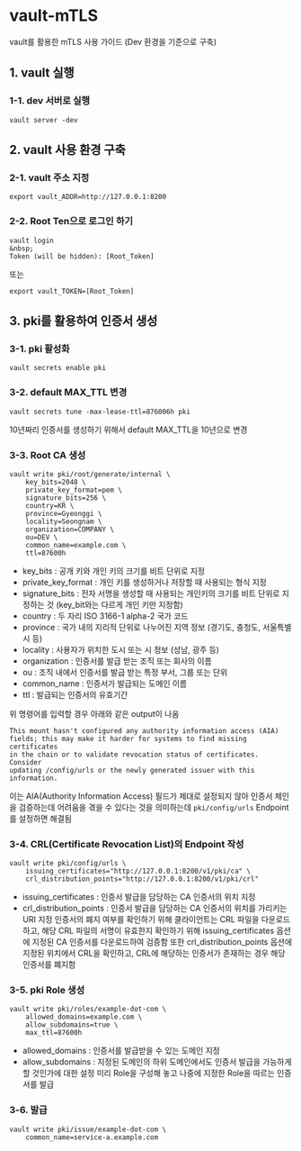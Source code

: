 # vault-mTLS


vault를 활용한 mTLS 사용 가이드
(Dev 환경을 기준으로 구축)



## 1. vault 실행


### 1-1. dev 서버로 실행


```
vault server -dev
```



## 2. vault 사용 환경 구축


### 2-1. vault 주소 지정


```
export vault_ADDR=http://127.0.0.1:8200
```


### 2-2. Root Ten으로 로그인 하기


```
vault login
&nbsp;
Token (will be hidden): [Root_Token]
```
또는
```
export vault_TOKEN=[Root_Token]
```



## 3. pki를 활용하여 인증서 생성


### 3-1. pki 활성화


```
vault secrets enable pki
```


### 3-2. default MAX_TTL 변경


```
vault secrets tune -max-lease-ttl=876006h pki
```
10년짜리 인증서를 생성하기 위해서 default MAX_TTL을 10년으로 변경


### 3-3. Root CA 생성


```
vault write pki/root/generate/internal \
    key_bits=2048 \
    private_key_format=pem \
    signature_bits=256 \
    country=KR \
    province=Gyeonggi \
    locality=Seongnam \
    organization=COMPANY \
    ou=DEV \
    common_name=example.com \
    ttl=87600h
```
- key_bits : 공개 키와 개인 키의 크기를 비트 단위로 지정
- private_key_format : 개인 키를 생성하거나 저장할 때 사용되는 형식 지정
- signature_bits : 전자 서명을 생성할 때 사용되는 개인키의 크기를 비트 단위로 지정하는 것 (key_bit와는 다르게 개인 키만 지정함)
- country : 두 자리 ISO 3166-1 alpha-2 국가 코드
- province : 국가 내의 지리적 단위로 나누어진 지역 정보 (경기도, 충청도, 서울특별시 등)
- locality : 사용자가 위치한 도시 또는 시 정보 (성남, 광주 등)
- organization : 인증서를 발급 받는 조직 또는 회사의 이름
- ou : 조직 내에서 인증서를 발급 받는 특정 부서, 그룹 또는 단위
- common_name : 인증서가 발급되는 도메인 이름
- ttl : 발급되는 인증서의 유효기간


위 명령어를 입력할 경우 아래와 같은 output이 나옴
```
This mount hasn't configured any authority information access (AIA)
fields; this may make it harder for systems to find missing certificates
in the chain or to validate revocation status of certificates. Consider
updating /config/urls or the newly generated issuer with this information.
```
이는 AIA(Authority Information Access) 필드가 제대로 설정되지 않아 인증서 체인을 검증하는데 어려움을 겪을 수 있다는 것을 의미하는데 `pki/config/urls` Endpoint를 설정하면 해결됨


### 3-4. CRL(Certificate Revocation List)의 Endpoint 작성

```
vault write pki/config/urls \
    issuing_certificates="http://127.0.0.1:8200/v1/pki/ca" \
    crl_distribution_points="http://127.0.0.1:8200/v1/pki/crl"
```
- issuing_certificates : 인증서 발급을 담당하는 CA 인증서의 위치 지정
- crl_distribution_points : 인증서 발급을 담당하는 CA 인증서의 위치를 가리키는 URI 지정
인증서의 폐지 여부를 확인하기 위해 클라이언트는 CRL 파일을 다운로드하고, 해당 CRL 파일의 서명이 유효한지 확인하기 위해 issuing_certificates 옵션에 지정된 CA 인증서를 다운로드하여 검증함
또한 crl_distribution_points 옵션에 지정된 위치에서 CRL을 확인하고, CRL에 해당하는 인증서가 존재하는 경우 해당 인증서를 폐지함


### 3-5. pki Role 생성


```
vault write pki/roles/example-dot-com \
    allowed_domains=example.com \
    allow_subdomains=true \
    max_ttl=87600h
```
- allowed_domains : 인증서를 발급받을 수 있는 도메인 지정
- allow_subdomains : 지정된 도메인의 하위 도메인에서도 인증서 발급을 가능하게 할 것인가에 대한 설정
미리 Role을 구성해 놓고 나중에 지정한 Role을 따르는 인증서를 발급


### 3-6. 발급
```
vault write pki/issue/example-dot-com \
    common_name=service-a.example.com
```
